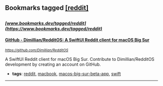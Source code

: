 ## Bookmarks tagged [[reddit]](https://www.bookmarks.dev/search?q=[reddit])

_<sup><sup>[www.bookmarks.dev/tagged/reddit](https://www.bookmarks.dev/tagged/reddit)</sup></sup>_
---
#### [GitHub - Dimillian/RedditOS: A SwiftUI Reddit client for macOS Big Sur](https://github.com/Dimillian/RedditOS)
_<sup>https://github.com/Dimillian/RedditOS</sup>_

A SwiftUI Reddit client for macOS Big Sur. Contribute to Dimillian/RedditOS development by creating an account on GitHub.
* **tags**: [reddit](../tagged/reddit.md), [macbook](../tagged/macbook.md), [macos-big-sur-beta-app](../tagged/macos-big-sur-beta-app.md), [swift](../tagged/swift.md)
---
